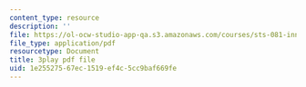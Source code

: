 ```yaml
---
content_type: resource
description: ''
file: https://ol-ocw-studio-app-qa.s3.amazonaws.com/courses/sts-081-innovation-systems-for-science-technology-energy-manufacturing-and-health-spring-2017/1e25527567ec1519ef4c5cc9baf669fe_FY1QmZb_LDs.pdf
file_type: application/pdf
resourcetype: Document
title: 3play pdf file
uid: 1e255275-67ec-1519-ef4c-5cc9baf669fe
---
```

